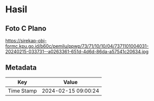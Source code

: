 # Hasil

## Foto C Plano

https://sirekap-obj-formc.kpu.go.id/b60c/pemilu/ppwp/73/71/10/10/04/7371101004031-20240215-033731--a0263361-651d-4d6d-86da-a57541c20634.jpg


## Metadata

| Key        | Value               |
| ---------- | ------------------- |
| Time Stamp | 2024-02-15 09:00:24 |



